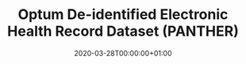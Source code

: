 ---
title: "Optum De-identified Electronic Health Record Dataset (PANTHER)"
subtitle: ""
summary: "Optum’s  de-identified Electronic Health Record  data medical records database. The medical record data includes clinical information, inclusive of prescriptions as prescribed and administered, lab results, vital signs, body measurements, diagnoses, procedures, and   information derived from clinical notes using Natural Language Processing (NLP)."
owners:
  - organisation: "Janssen R&D"
    lead: "Janssen R&D"
    alternate: "See Grid"
country: "USA"
source_type: "General practice electronic health records"
omop: "CDM v5.3"
dbms: "SQL Server"
patient_count: "93m"
has_covid: "N"
first_time: "No"
data_history: "2006 – "
references: [""]

authors: 
    - "Janssen R&D"
    - "See Grid"
tags: []
categories: ["dataset"]
date: 2020-03-28T00:00:00+01:00
lastmod: 2020-03-28T00:00:00+01:00
featured: false
draft: false

links:
    - icon: globe
      icon_pack: fas
      name: More information
      url: ""
image:
      placement: 1
      caption: ""
      focal_point: ""
      preview_only: false
      alt_text: ""
projects: []
---